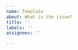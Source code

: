 ```yaml
---
name: Template
about: What is the issue?
title: ''
labels: ''
assignees: ''

---
```


<!--- abc --->
